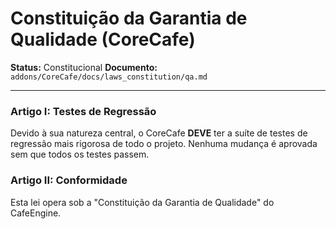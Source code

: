 # Constituição da Garantia de Qualidade (CoreCafe)

**Status:** Constitucional
**Documento:** `addons/CoreCafe/docs/laws_constitution/qa.md`

---

### **Artigo I: Testes de Regressão**

Devido à sua natureza central, o CoreCafe **DEVE** ter a suíte de testes de regressão mais rigorosa de todo o projeto. Nenhuma mudança é aprovada sem que todos os testes passem.

### **Artigo II: Conformidade**

Esta lei opera sob a "Constituição da Garantia de Qualidade" do CafeEngine.
